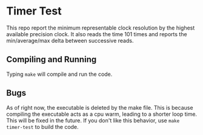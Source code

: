 # Timer Test

This repo report the minimum representable clock resolution by the highest available precision clock. It also reads the time 101 times and reports the min/average/max delta between successive reads.

## Compiling and Running

Typing `make` will compile and run the code.

## Bugs

As of right now, the executable is deleted by the make file. This is because compiling the executable acts as a cpu warm, leading to a shorter loop time. This will be fixed in the future. If you don't like this behavior, use `make timer-test` to build the code.
